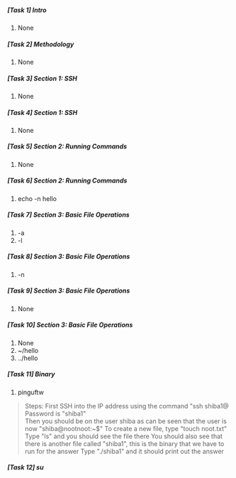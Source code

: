 ##### [Task 1] Intro
   1. None

##### [Task 2] Methodology
   1. None

##### [Task 3] Section 1: SSH
   1. None

##### [Task 4] Section 1: SSH
   1. None

##### [Task 5] Section 2: Running Commands
   1. None

##### [Task 6] Section 2: Running Commands
   1. echo -n hello

##### [Task 7] Section 3: Basic File Operations
   1. -a
   2. -l

##### [Task 8] Section 3: Basic File Operations
   1. -n

##### [Task 9] Section 3: Basic File Operations
   1. None

##### [Task 10] Section 3: Basic File Operations
   1. None
   2. ~/hello
   3. ../hello

##### [Task 11] Binary 
   1. pinguftw 

> Steps: 
> First SSH into the IP address using the command "ssh shiba1@<ip address>
> Password is "shiba1"  
> Then you should be on the user shiba as can be seen that the user is now "shiba@nootnoot:~$"
> To create a new file, type "touch noot.txt" 
> Type "ls" and you should see the file there
> You should also see that there is another file called "shiba1", this is the binary that we have to run for the answer
> Type "./shiba1" and it should print out the answer 

##### [Task 12] su 



